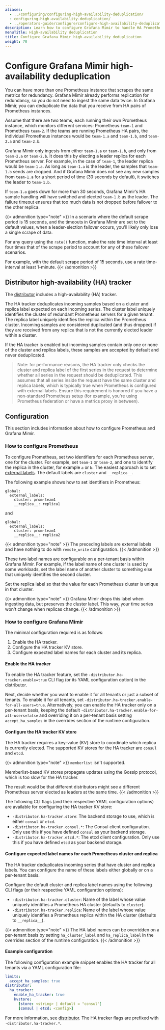 ```yaml
---
aliases:
  - ../configuring/configuring-high-availability-deduplication/
  - configuring-high-availability-deduplication/
  - ../operators-guide/configure/configure-high-availability-deduplication/
description: Learn how to configure Grafana Mimir to handle HA Prometheus server deduplication.
menuTitle: High-availability deduplication
title: Configure Grafana Mimir high-availability deduplication
weight: 70
---
```


# Configure Grafana Mimir high-availability deduplication

You can have more than one Prometheus instance that scrapes the same metrics for redundancy. Grafana Mimir already performs replication for redundancy,
so you do not need to ingest the same data twice. In Grafana Mimir, you can deduplicate the data that you receive from HA pairs of Prometheus instances.

Assume that there are two teams, each running their own Prometheus instance, which monitors different services: Prometheus `team-1` and Prometheus `team-2`.
If the teams are running Prometheus HA pairs, the individual Prometheus instances would be `team-1.a` and `team-1.b`, and `team-2.a` and `team-2.b`.

Grafana Mimir only ingests from either `team-1.a` or `team-1.b`, and only from `team-2.a` or `team-2.b`. It does this by electing a leader replica for each
Prometheus server. For example, in the case of `team-1`, the leader replica would be `team-1.a`. As long as `team-1.a` is the leader, the samples
that `team-1.b` sends are dropped. And if Grafana Mimir does not see any new samples from `team-1.a` for a short period of time (30 seconds by default), it switches the leader to `team-1.b`.

If `team-1.a` goes down for more than 30 seconds, Grafana Mimir’s HA sample handling will have switched and elected `team-1.b` as the leader. The failure
timeout ensures that too much data is not dropped before failover to the other replica.

{{< admonition type="note" >}}
In a scenario where the default scrape period is 15 seconds, and the timeouts in Grafana Mimir are set to the default values,
when a leader-election failover occurs, you'll likely only lose a single scrape of data.

For any query using the `rate()` function, make the rate time interval
at least four times that of the scrape period to account for any of these failover scenarios.

For example, with the default scrape period of 15 seconds, use a rate time-interval at least 1-minute.
{{< /admonition >}}

## Distributor high-availability (HA) tracker

The [distributor](/docs/mimir/<MIMIR_VERSION>/references/architecture/components/distributor/) includes a high-availability (HA) tracker.

The HA tracker deduplicates incoming samples based on a cluster and replica label expected on each incoming series.
The cluster label uniquely identifies the cluster of redundant Prometheus servers for a given tenant.
The replica label uniquely identifies the replica within the Prometheus cluster.
Incoming samples are considered duplicated (and thus dropped) if they are received from any replica that is not the currently elected leader within a cluster.

If the HA tracker is enabled but incoming samples contain only one or none of the cluster and replica labels, these samples are accepted by default and never deduplicated.

> Note: for performance reasons, the HA tracker only checks the cluster and replica label of the first series in the request to determine whether all series in the request should be deduplicated. This assumes that all series inside the request have the same cluster and replica labels, which is typically true when Prometheus is configured with external labels. Ensure this requirement is honored if you have a non-standard Prometheus setup (for example, you're using Prometheus federation or have a metrics proxy in between).

## Configuration

This section includes information about how to configure Prometheus and Grafana Mimir.

### How to configure Prometheus

To configure Prometheus, set two identifiers for each Prometheus server, one for the cluster. For example, set `team-1` or `team-2`, and one to identify the replica in the cluster, for example `a` or `b`.
The easiest approach is to set [external labels](https://prometheus.io/docs/prometheus/latest/configuration/configuration/). The default labels are `cluster` and `__replica__`.

The following example shows how to set identifiers in Prometheus:

```
global:
  external_labels:
    cluster: prom-team1
    __replica__: replica1
```

and

```
global:
  external_labels:
    cluster: prom-team1
    __replica__: replica2
```

{{< admonition type="note" >}}
The preceding labels are external labels and have nothing to do with `remote_write` configuration.
{{< /admonition >}}

These two label names are configurable on a per-tenant basis within Grafana Mimir. For example, if the label name of one cluster is used by
some workloads, set the label name of another cluster to something else that uniquely identifies the second cluster.

Set the replica label so that the value for each Prometheus cluster is unique in that cluster.

{{< admonition type="note" >}}
Grafana Mimir drops this label when ingesting data, but preserves the cluster label. This way, your time series won't change when replicas change.
{{< /admonition >}}

### How to configure Grafana Mimir

The minimal configuration required is as follows:

1. Enable the HA tracker.
1. Configure the HA tracker KV store.
1. Configure expected label names for each cluster and its replica.

#### Enable the HA tracker

To enable the HA tracker feature, set the `-distributor.ha-tracker.enable=true` CLI flag (or its YAML configuration option) in the distributor.

Next, decide whether you want to enable it for all tenants or just a subset of tenants.
To enable it for all tenants, set `-distributor.ha-tracker.enable-for-all-users=true`.
Alternatively, you can enable the HA tracker only on a per-tenant basis, keeping the default `-distributor.ha-tracker.enable-for-all-users=false` and overriding it on a per-tenant basis setting `accept_ha_samples` in the overrides section of the runtime configuration.

#### Configure the HA tracker KV store

The HA tracker requires a key-value (KV) store to coordinate which replica is currently elected.
The supported KV stores for the HA tracker are `consul` and `etcd`.

{{< admonition type="note" >}}
`memberlist` isn't supported.

Memberlist-based KV stores propagate updates using the Gossip protocol, which is too slow for the HA tracker.

The result would be that different distributors might see a different Prometheus server elected as leaders at the same time.
{{< /admonition >}}

The following CLI flags (and their respective YAML configuration options) are available for configuring the HA tracker KV store:

- `-distributor.ha-tracker.store`: The backend storage to use, which is either `consul` or `etcd`.
- `-distributor.ha-tracker.consul.*`: The Consul client configuration. Only use this if you have defined `consul` as your backend storage.
- `-distributor.ha-tracker.etcd.*`: The etcd client configuration. Only use this if you have defined `etcd` as your backend storage.

#### Configure expected label names for each Prometheus cluster and replica

The HA tracker deduplicates incoming series that have cluster and replica labels.
You can configure the name of these labels either globally or on a per-tenant basis.

Configure the default cluster and replica label names using the following CLI flags (or their respective YAML configuration options):

- `-distributor.ha-tracker.cluster`: Name of the label whose value uniquely identifies a Prometheus HA cluster (defaults to `cluster`).
- `-distributor.ha-tracker.replica`: Name of the label whose value uniquely identifies a Prometheus replica within the HA cluster (defaults to `__replica__`).

{{< admonition type="note" >}}
The HA label names can be overridden on a per-tenant basis by setting `ha_cluster_label` and `ha_replica_label` in the overrides section of the runtime configuration.
{{< /admonition >}}

#### Example configuration

The following configuration example snippet enables the HA tracker for all tenants via a YAML configuration file:

```yaml
limits:
  accept_ha_samples: true
distributor:
  ha_tracker:
    enable_ha_tracker: true
    kvstore:
      [store: <string> | default = "consul"]
      [consul | etcd: <config>]
```

For more information, see [distributor](../configuration-parameters/#distributor). The HA tracker flags are prefixed with `-distributor.ha-tracker.*`.
